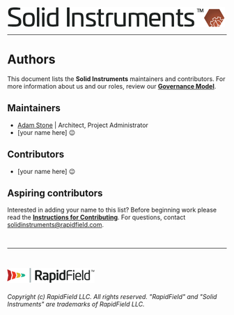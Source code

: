 <!--
Copyright (c) RapidField LLC. Licensed under the MIT License. See LICENSE.txt in the project root for license information.
-->

[![Solid Instruments](SolidInstruments.Logo.Color.Transparent.500w.png)](README.md)
- - -

# Authors

This document lists the **Solid Instruments** maintainers and contributors. For more information about us and our roles, review our [**Governance Model**](GOVERNANCE.md).

## Maintainers

* [Adam Stone](https://github.com/adamjstone) | Architect, Project Administrator
* [your name here] :wink:

## Contributors

* [your name here] :wink:

## Aspiring contributors

Interested in adding your name to this list? Before beginning work please read the [**Instructions for Contributing**](CONTRIBUTING.md). For questions, contact [solidinstruments@rapidfield.com](mailto:solidinstruments@rapidfield.com).

<br />

- - -

<br />

[![RapidField](RapidField.Logo.Color.Black.Transparent.200w.png)](https://www.rapidfield.com)

###### Copyright (c) RapidField LLC. All rights reserved. "RapidField" and "Solid Instruments" are trademarks of RapidField LLC.